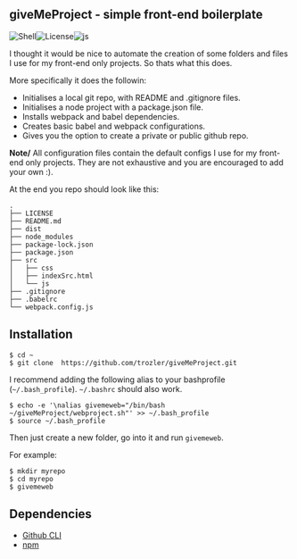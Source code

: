 ## giveMeProject - simple front-end boilerplate

![Shell][1]![License][3]![js][2]

[1]: https://img.shields.io/badge/Shell-Bash-89e051
[2]: https://img.shields.io/badge/-javascript-%23f1e05a
[3]: https://img.shields.io/badge/license-MIT-orange

I thought it would be nice to automate the creation of some folders and files I use for my front-end only projects. So thats what this does.

More specifically it does the followin:

- Initialises a local git repo, with README and .gitignore files.
- Initialises a node project with a package.json file.
- Installs webpack and babel dependencies.
- Creates basic babel and webpack configurations.
- Gives you the option to create a private or public github repo.

**Note/** All configuration files contain the default configs I use for my front-end only projects. They are not exhaustive and you are encouraged to add your own :).

At the end you repo should look like this:

```
.
├── LICENSE
├── README.md
├── dist
├── node_modules
├── package-lock.json
├── package.json
├── src
│   ├── css
│   ├── indexSrc.html
│   └── js
├── .gitignore
├── .babelrc
└── webpack.config.js
```

## Installation

```
$ cd ~
$ git clone  https://github.com/trozler/giveMeProject.git
```

I recommend adding the following alias to your bashprofile (`~/.bash_profile`).
`~/.bashrc` should also work.

```
$ echo -e '\nalias givemeweb="/bin/bash ~/giveMeProject/webproject.sh"' >> ~/.bash_profile
$ source ~/.bash_profile
```

Then just create a new folder, go into it and run `givemeweb`.

For example:

```
$ mkdir myrepo
$ cd myrepo
$ givemeweb
```

## Dependencies

- [Github CLI](https://cli.github.com/manual/)
- [npm](https://www.npmjs.com/)
